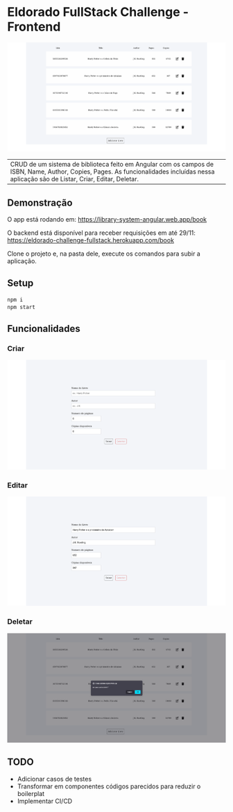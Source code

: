 # Eldorado FullStack Challenge - Frontend

![list of books](https://github.com/matBentes/eldorado-fulltstack-challenge-frontend/blob/main/images/list-book.png)

<table>
<tr>
<td>
CRUD de um sistema de biblioteca feito em Angular com os campos de ISBN, Name, Author, Copies, Pages. As funcionalidades incluídas nessa aplicação são de Listar, Criar, Editar, Deletar.
</td>
</tr>
</table>

## Demonstração
O app está rodando em: https://library-system-angular.web.app/book

O backend está disponível para receber requisições em até 29/11: https://eldorado-challenge-fullstack.herokuapp.com/book

Clone o projeto e, na pasta dele, execute os comandos para subir a aplicação.

## Setup

```bash
npm i
npm start
```
## Funcionalidades 

### Criar 
![add book](https://github.com/matBentes/eldorado-fulltstack-challenge-frontend/blob/main/images/add-book.png)

### Editar
![edit book](https://github.com/matBentes/eldorado-fulltstack-challenge-frontend/blob/main/images/edit-book.png)

### Deletar 
![delete book](https://github.com/matBentes/eldorado-fulltstack-challenge-frontend/blob/main/images/delete-book.png)

## TODO 
- Adicionar casos de testes 
- Transformar em componentes códigos parecidos para reduzir o boilerplat
- Implementar CI/CD 
